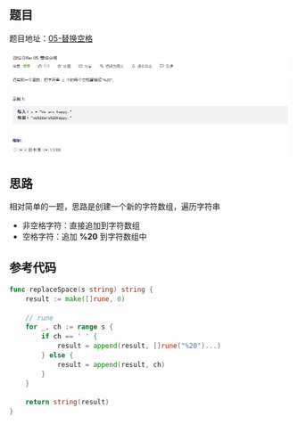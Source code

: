 ## 题目

题目地址：[05-替换空格](https://leetcode.cn/problems/ti-huan-kong-ge-lcof/)

![](./images/image-20220720135558654.png)



## 思路

相对简单的一题，思路是创建一个新的字符数组，遍历字符串

* 非空格字符：直接追加到字符数组
* 空格字符：追加 **%20** 到字符数组中



## 参考代码

```go
func replaceSpace(s string) string {
    result := make([]rune, 0)

    // rune
    for _, ch := range s {
        if ch == ' ' {
            result = append(result, []rune("%20")...)
        } else {
            result = append(result, ch)
        }
    }

    return string(result)
}
```

